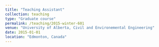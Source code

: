 ```yaml
---
title: "Teaching Assistant"
collection: teaching
type: "Graduate course"
permalink: /teaching/2015-winter-601
venue: "University of Alberta, Civil and Environemental Engineering"
date: 2015-01-01
location: "Edmonton, Canada"
---
```

